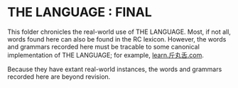 # THE LANGUAGE : FINAL

This folder chronicles the real-world use of THE LANGUAGE. Most, if not all, words found here can also be found in the RC lexicon. However, the words and grammars recorded here must be tracable to some canonical implementation of THE LANGUAGE; for example, [learn.斤丸舌.com](http://learn.xn--qiqv48cm8t.com).

Because they have extant real-world instances, the words and grammars recorded here are beyond revision.
